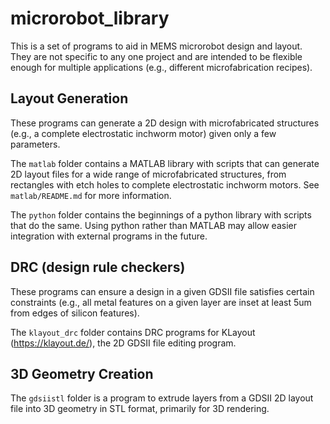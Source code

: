 # microrobot_library

This is a set of programs to aid in MEMS microrobot design and layout. They are not specific to any one project and are intended to be flexible enough for multiple applications (e.g., different microfabrication recipes).

## Layout Generation

These programs can generate a 2D design with microfabricated structures (e.g., a complete electrostatic inchworm motor) given only a few parameters.

The `matlab` folder contains a MATLAB library with scripts that can generate 2D layout files for a wide range of microfabricated structures, from rectangles with etch holes to complete electrostatic inchworm motors. See `matlab/README.md` for more information.

The `python` folder contains the beginnings of a python library with scripts that do the same. Using python rather than MATLAB may allow easier integration with external programs in the future.

## DRC (design rule checkers)

These programs can ensure a design in a given GDSII file satisfies certain constraints (e.g., all metal features on a given layer are inset at least 5um from edges of silicon features).

The `klayout_drc` folder contains DRC programs for KLayout (https://klayout.de/), the 2D GDSII file editing program.

## 3D Geometry Creation

The `gdsiistl` folder is a program to extrude layers from a GDSII 2D layout file into 3D geometry in STL format, primarily for 3D rendering.
